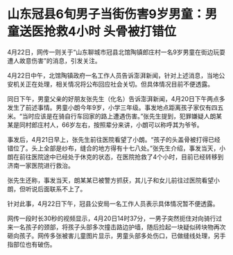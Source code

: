 # 山东冠县6旬男子当街伤害9岁男童：男童送医抢救4小时 头骨被打错位

4月22日，网传一则关于“山东聊城市冠县北馆陶镇郎庄村一名9岁男童在街边玩耍遭人故意伤害”的消息，引发关注。

4月22日中午，北馆陶镇政府一名工作人员告诉澎湃新闻，针对上述消息，当地公安机关正在处理，相关情况将公布回应社会关切。但具体情况目前不便透露。

同日下午，男童父亲的好朋友张先生（化名）告诉澎湃新闻，4月20日下午两点多发生了前述事情。男童小朗今年9岁，小学三年级。事发地点距离孩子家仅有四五米。“当时应该是在骑自行车回家的路上遭遇伤害。”张先生提到，犯罪嫌疑人朗某某是同村郎庄村人，66岁左右，按照辈分来讲，小朗可以称呼其为爷爷。

事发后，4月21日早上，张先生前往医院看望了小朗。“孩子的头盖骨被打得已经错位了。头上全部是纱布，缝合的地方得有十七八处。”张先生介绍，事发当天，小朗在前往医院途中已经处于休克的状态，在医院抢救了4个小时，目前已经转移到济南一家医院进行救治。

张先生还称，事发当天，朗某某已被警方抓获，其儿子和女儿前往过医院看望小朗，但听说后面联系不上了。

针对此事，4月22日下午，冠县公安局一名工作人员表示具体情况暂不便透露。

网传一段时长30秒的视频显示，4月20日14时37分，一男子突然扼住对向骑行过来一名孩子的颈部，将孩子头部多次撞击路边护墙，随后捡起一块疑似砖块物再次砸向孩子。网传多张被害儿童图片显示，男童头部多处伤口，已做缝线处理，另手指部位也有破伤。

